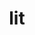 ---
category: 3-letters
denotation: null
name: lit
reference_link: https://www.etymonline.com/word/lit
root_language: null
root_name: null
title: lit
type: free
word_sums:
- respelling: lit
  sum: 'Lit + '
---
